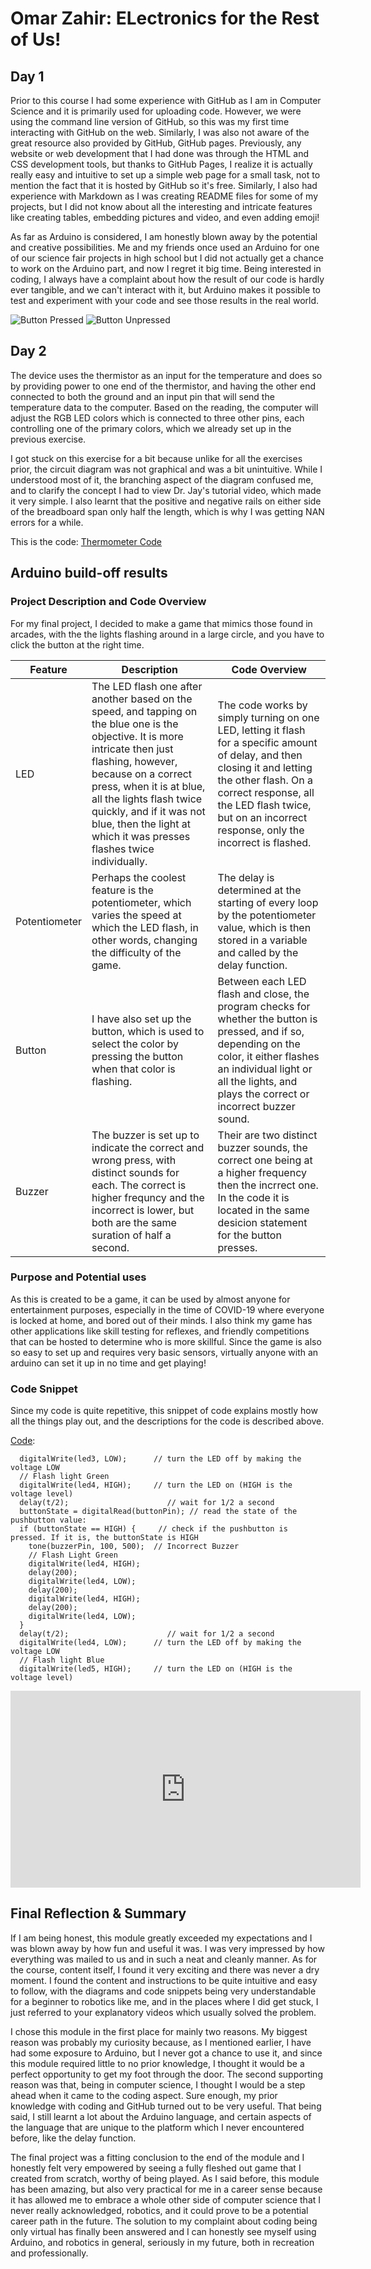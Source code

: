 # Omar Zahir: ELectronics for the Rest of Us!
<!--
Welcome to your project page for Electronics for the Rest of Us. You'll use this page to describe and showcase your work throughout the module. 
A place for each deliverable has been created below for you in this markdown document. 
Note that comments (such as this) will not appear in the final markdown document (which you can view with the "Preview" button).
-->


## Day 1
<!--
In this section, provide a ~250 word reflection on your first day of the module, and discuss why you're interested in this module and what you hope to take away from it.

You're also asked to insert a photo that represents your accomplishments on your first day. 
- Take a photo of you working or one of your circuits and upload it to the /docs/images/ folder of this repository. 
- Then, insert your photo into your document by modifying the markdown example that has been inserted below.
-->
Prior to this course I had some experience with GitHub as I am in Computer Science and it is primarily used for uploading code. However, we were using the command line version of GitHub, so this was my first time interacting with GitHub on the web. Similarly, I was also not aware of the great resource also provided by GitHub, GitHub pages. Previously, any website or web development that I had done was through the HTML and CSS development tools, but thanks to GitHub Pages, I realize it is actually really easy and intuitive to set up a simple web page for a small task, not to mention the fact that it is hosted by GitHub so it's free. Similarly, I also had experience with Markdown as I was creating README files for some of my projects, but I did not know about all the interesting and intricate features like creating tables, embedding pictures and video, and even adding emoji!

As far as Arduino is considered, I am honestly blown away by the potential and creative possibilities. Me and my friends once used an Arduino for one of our science fair projects in high school but I did not actually get a chance to work on the Arduino part, and now I regret it big time. Being interested in coding, I always have a complaint about how the result of our code is hardly ever tangible, and we can't interact with it, but Arduino makes it possible to test and experiment with your code and see those results in the real world.

<!--
Inserting an image takes the form: 
![image alt text](url/to/photo "Logo Title Text")
See the following webpage for more information: https://github.com/adam-p/markdown-here/wiki/Markdown-Cheatsheet#images
Replace the elements below to insert your picture.
--> 
![Button Pressed](images/IMG_4503[1].JPG "This is the Button Pressed")
![Button Unpressed](images/IMG_4504[1].JPG "This is the Button not Pressed!")

## Day 2
<!--
Upload your fully-commented Arduino sketch from your final Day 2 build task--a thermometer connected to an RDB LED--into your GitHub repository.
Provide a short (~150 words) summary of your work on this circuit:
- How does your device work?
- What was challenging? 
- What worked? What didn't? 
- Be sure to link to your code (in your GitHub repository) in the text of your response.
-->

The device uses the thermistor as an input for the temperature and does so by providing power to one end of the thermistor, and having the other end connected to both the ground and an input pin that will send the temperature data to the computer. Based on the reading, the computer will adjust the RGB LED colors which is connected to three other pins, each controlling one of the primary colors, which we already set up in the previous exercise.

I got stuck on this exercise for a bit because unlike for all the exercises prior, the circuit diagram was not graphical and was a bit unintuitive. While I understood most of it, the branching aspect of the diagram confused me, and to clarify the concept I had to view Dr. Jay's tutorial video, which made it very simple. I also learnt that the positive and negative rails on either side of the breadboard span only half the length, which is why I was getting NAN errors for a while.

This is the code:
[Thermometer Code](code/Thermometer_Code.ino "This is the Code!")
## Arduino build-off results
<!--
Upload your fully-commented Arduino sketch from the final product of your Arduino build-off into the top-level of your module GitHub repository.
In ~300 words, provide a final device description and product pitch: 
- What does it do? Use a table (created in markdown) to list and describe the features. You can use the template provided below. 
- Describe briefly how it works.
- How could it be used in everyday life (or maybe just in rare cases)? 
- Be sure to link to your code (in your GitHub repository) in the text of your response.
- Include a snippet of code using the ``` ``` characters to display the code properly. 
Finally, record a short (30 second) video of a 'product pitch' for your device. 
- Upload the video to Youtube, and use the sample code below to embed your video.
-->
### Project Description and Code Overview
For my final project, I decided to make a game that mimics those found in arcades, with the the lights flashing around in a large circle, and you have to click the button at the right time.

| Feature | Description | Code Overview |
|---------|-------------|-------------|
| LED     |The LED flash one after another based on the speed, and tapping on the blue one is the objective. It is more intricate then just flashing, however, because on a correct press, when it is at blue, all the lights flash twice quickly, and if it was not blue, then the light at which it was presses flashes twice individually. |The code works by simply turning on one LED, letting it flash for a specific amount of delay, and then closing it and letting the other flash. On a correct response, all the LED flash twice, but on an incorrect response, only the incorrect is flashed.             |
|Potentiometer         | Perhaps the coolest feature is the potentiometer, which varies the speed at which the LED flash, in other words, changing the difficulty of the game.             |The delay is determined at the starting of every loop by the potentiometer value, which is then stored in a variable and called by the delay function.             |
|Button         |I have also set up the button, which is used to select the color by pressing the button when that color is flashing.             |Between each LED flash and close, the program checks for whether the button is pressed, and if so, depending on the color, it either flashes an individual light or all the lights, and plays the correct or incorrect buzzer sound.             |
|Buzzer         |The buzzer is set up to indicate the correct and wrong press, with distinct sounds for each. The correct is higher frequncy and the incorrect is lower, but both are the same suration of half a second.             |Their are two distinct buzzer sounds, the correct one being at a higher frequency then the incrrect one. In the code it is located in the same desicion statement for the button presses.

### Purpose and Potential uses
As this is created to be a game, it can be used by almost anyone for entertainment purposes, especially in the time of COVID-19 where everyone is locked at home, and bored out of their minds. I also think my game has other applications like skill testing for reflexes, and friendly competitions that can be hosted to determine who is more skillful. Since the game is also so easy to set up and requires very basic sensors, virtually anyone with an arduino can set it up in no time and get playing!

### Code Snippet
Since my code is quite repetitive, this snippet of code explains mostly how all the things play out, and the descriptions for the code is described above.

[Code](code/Complete_Final_Project.ino):
```
  digitalWrite(led3, LOW);      // turn the LED off by making the voltage LOW
  // Flash light Green
  digitalWrite(led4, HIGH);     // turn the LED on (HIGH is the voltage level)
  delay(t/2);                      // wait for 1/2 a second
  buttonState = digitalRead(buttonPin); // read the state of the pushbutton value:
  if (buttonState == HIGH) {     // check if the pushbutton is pressed. If it is, the buttonState is HIGH
    tone(buzzerPin, 100, 500);  // Incorrect Buzzer
    // Flash Light Green
    digitalWrite(led4, HIGH);
    delay(200);
    digitalWrite(led4, LOW);
    delay(200);
    digitalWrite(led4, HIGH);
    delay(200);
    digitalWrite(led4, LOW);
  }
  delay(t/2);                      // wait for 1/2 a second
  digitalWrite(led4, LOW);      // turn the LED off by making the voltage LOW
  // Flash light Blue
  digitalWrite(led5, HIGH);     // turn the LED on (HIGH is the voltage level)
```

<!--
Below is a general markdown table template. 
You can find more information at these links: 
- https://github.com/adam-p/markdown-here/wiki/Markdown-Cheatsheet#tables

-->

<!--
Below is an example of embedding a YouTube video in a markdown document for use in GitHub pages. 
Note that this video won't show when previewing the document in GitHub--it only works on the GitHub pages webpage. 
- Once your YouTube video is uploaded, right click and select ```<> Copy embed code```. 
- You can paste this code directly into your markdown document. 
- Note that you may want to adjust the width and height parameters to make it fit well in your webpage
-->

<iframe width="560" height="315" src="https://www.youtube.com/embed/roVPfdigTYc" frameborder="0" allow="accelerometer; autoplay; encrypted-media; gyroscope; picture-in-picture" allowfullscreen></iframe>

## Final Reflection & Summary
<!--
In ~300 words:
- Summarize your experience in this module. What you learned, what you liked, what you found challenging.
- Reflect upon your learning and its relevance in your life.
-->

If I am being honest, this module greatly exceeded my expectations and I was blown away by how fun and useful it was. I was very impressed by how everything was mailed to us and in such a neat and cleanly manner. As for the course, content itself, I found it very exciting and there was never a dry moment. I found the content and instructions to be quite intuitive and easy to follow, with the diagrams and code snippets being very understandable for a beginner to robotics like me, and in the places where I did get stuck, I just referred to your explanatory videos which usually solved the problem.

I chose this module in the first place for mainly two reasons. My biggest reason was probably my curiosity because, as I mentioned earlier, I have had some exposure to Arduino, but I never got a chance to use it, and since this module required little to no prior knowledge, I thought it would be a perfect opportunity to get my foot through the door. The second supporting reason was that, being in computer science, I thought I would be a step ahead when it came to the coding aspect. Sure enough, my prior knowledge with coding and GitHub turned out to be very useful.  That being said, I still learnt a lot about the Arduino language, and certain aspects of the language that are unique to the platform which I never encountered before, like the delay function.

The final project was a fitting conclusion to the end of the module and I honestly felt very empowered by seeing a fully fleshed out game that I created from scratch, worthy of being played. As I said before, this module has been amazing, but also very practical for me in a career sense because it has allowed me to embrace a whole other side of computer science that I never really acknowledged, robotics, and it could prove to be a potential career path in the future. The solution to my complaint about coding being only virtual has finally been answered and I can honestly see myself using Arduino, and robotics in general, seriously in my future, both in recreation and professionally.
